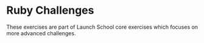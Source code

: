 # Ruby Challenges

These exercises are part of Launch School core exercises which focuses on more
advanced challenges.

